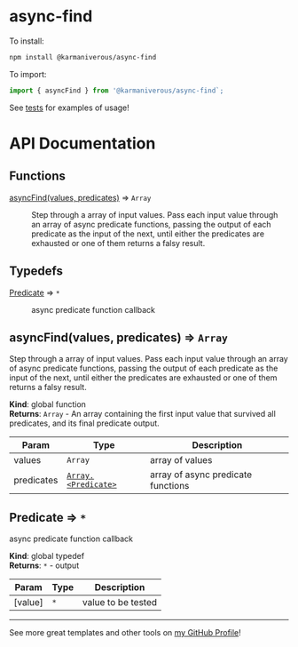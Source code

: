 # async-find

To install:

```bash
npm install @karmaniverous/async-find
```

To import:

```js
import { asyncFind } from '@karmaniverous/async-find`;
```

See
[tests](https://github.com/karmaniverous/async-find/blob/main/lib/asyncFind/asyncFind.test.js)
for examples of usage!

# API Documentation

## Functions

<dl>
<dt><a href="#asyncFind">asyncFind(values, predicates)</a> ⇒ <code>Array</code></dt>
<dd><p>Step through a array of input values. Pass each input value through an
array of async predicate functions, passing the output of each predicate
as the input of the next, until either the predicates are exhausted or one
of them returns a falsy result.</p>
</dd>
</dl>

## Typedefs

<dl>
<dt><a href="#Predicate">Predicate</a> ⇒ <code>*</code></dt>
<dd><p>async predicate function callback</p>
</dd>
</dl>

<a name="asyncFind"></a>

## asyncFind(values, predicates) ⇒ <code>Array</code>
Step through a array of input values. Pass each input value through anarray of async predicate functions, passing the output of each predicateas the input of the next, until either the predicates are exhausted or oneof them returns a falsy result.

**Kind**: global function  
**Returns**: <code>Array</code> - An array containing the first input value that survived allpredicates, and its final predicate output.  

| Param | Type | Description |
| --- | --- | --- |
| values | <code>Array</code> | array of values |
| predicates | [<code>Array.&lt;Predicate&gt;</code>](#Predicate) | array of async predicate functions |

<a name="Predicate"></a>

## Predicate ⇒ <code>\*</code>
async predicate function callback

**Kind**: global typedef  
**Returns**: <code>\*</code> - output  

| Param | Type | Description |
| --- | --- | --- |
| [value] | <code>\*</code> | value to be tested |


---

See more great templates and other tools on
[my GitHub Profile](https://github.com/karmaniverous)!
